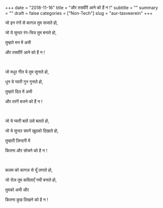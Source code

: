 +++
date = "2018-11-16"
title = "और तसवीरें आने को हैं न !"
subtitle = ""
summary = ""
draft = false
categories = ["Non-Tech"]
slug = "aur-tasveerein"
+++

जो इन रंगों से कागज़ तुम सजाते हो,

जो ये सुन्दर रंग-चित्र तुम बनाते हो,

तुम्हारे मन में अभी

और तसवीरें आने को हैं न !

<br>

जो मधुर गीत ये तुम सुनाते हो,

धुन ये प्यारी गुन गुनाते हो,

तुम्हारे दिल में अभी 

और तरंगें बजने को हैं न !

<br>

जो ये प्यारी बातें उसे बताते हो,

जो ये सुन्दर सपनें खुदको दिखाते हो,

तुम्हारी ज़िन्दगी में

कितना और सोचने को है न !

<br>

कलम को कागज़ से यूँ लगाते हो,

जो रोज़ तुम कविताएँ नयी बनाते हो,

तुमको अभी और

कितना कुछ लिखने को है न !
